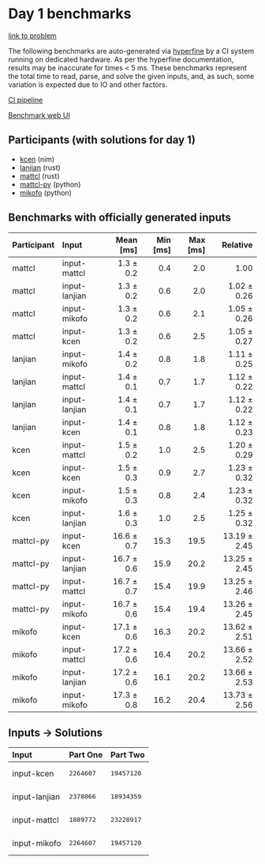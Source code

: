 # Day 1 benchmarks

[link to problem](https://adventofcode.com/2024/day/1)

The following benchmarks are auto-generated via
[hyperfine](https://github.com/sharkdp/hyperfine) by a CI system running on
dedicated hardware. As per the hyperfine documentation, results may be
inaccurate for times < 5 ms. These benchmarks represent the total time to read,
parse, and solve the given inputs, and, as such, some variation is expected due
to IO and other factors.

[CI pipeline](http://ci.papercode.net:8080/teams/main/pipelines/aoc2024)

[Benchmark web UI](https://aoc.ancalagon.black)


## Participants (with solutions for day 1)

- [kcen](https://github.com/kcen/aoc2024) (nim)
- [lanjian](https://github.com/lanjian/aoc-2024) (rust)
- [mattcl](https://github.com/mattcl/aoc2024) (rust)
- [mattcl-py](https://github.com/mattcl/aoc2024-py) (python)
- [mikofo](https://github.com/mikofo/aoc2024) (python)


## Benchmarks with officially generated inputs

| Participant | Input | Mean [ms] | Min [ms] | Max [ms] | Relative |
|:---|:---|---:|---:|---:|---:|
| mattcl | input-mattcl | 1.3 ± 0.2 | 0.4 | 2.0 | 1.00 |
| mattcl | input-lanjian | 1.3 ± 0.2 | 0.6 | 2.0 | 1.02 ± 0.26 |
| mattcl | input-mikofo | 1.3 ± 0.2 | 0.6 | 2.1 | 1.05 ± 0.26 |
| mattcl | input-kcen | 1.3 ± 0.2 | 0.6 | 2.5 | 1.05 ± 0.27 |
| lanjian | input-mikofo | 1.4 ± 0.2 | 0.8 | 1.8 | 1.11 ± 0.25 |
| lanjian | input-mattcl | 1.4 ± 0.1 | 0.7 | 1.7 | 1.12 ± 0.22 |
| lanjian | input-lanjian | 1.4 ± 0.1 | 0.7 | 1.7 | 1.12 ± 0.22 |
| lanjian | input-kcen | 1.4 ± 0.1 | 0.8 | 1.8 | 1.12 ± 0.23 |
| kcen | input-mattcl | 1.5 ± 0.2 | 1.0 | 2.5 | 1.20 ± 0.29 |
| kcen | input-kcen | 1.5 ± 0.3 | 0.9 | 2.7 | 1.23 ± 0.32 |
| kcen | input-mikofo | 1.5 ± 0.3 | 0.8 | 2.4 | 1.23 ± 0.32 |
| kcen | input-lanjian | 1.6 ± 0.3 | 1.0 | 2.5 | 1.25 ± 0.32 |
| mattcl-py | input-kcen | 16.6 ± 0.7 | 15.3 | 19.5 | 13.19 ± 2.45 |
| mattcl-py | input-lanjian | 16.7 ± 0.6 | 15.9 | 20.2 | 13.25 ± 2.45 |
| mattcl-py | input-mattcl | 16.7 ± 0.7 | 15.4 | 19.9 | 13.25 ± 2.46 |
| mattcl-py | input-mikofo | 16.7 ± 0.6 | 15.4 | 19.4 | 13.26 ± 2.45 |
| mikofo | input-kcen | 17.1 ± 0.6 | 16.3 | 20.2 | 13.62 ± 2.51 |
| mikofo | input-mattcl | 17.2 ± 0.6 | 16.4 | 20.2 | 13.66 ± 2.52 |
| mikofo | input-lanjian | 17.2 ± 0.6 | 16.1 | 20.2 | 13.66 ± 2.53 |
| mikofo | input-mikofo | 17.3 ± 0.8 | 16.2 | 20.4 | 13.73 ± 2.56 |


## Inputs -> Solutions

| Input | Part One | Part Two |
|:---|:---|:---|
|input-kcen|<pre>2264607</pre>|<pre>19457120</pre>|
|input-lanjian|<pre>2378066</pre>|<pre>18934359</pre>|
|input-mattcl|<pre>1889772</pre>|<pre>23228917</pre>|
|input-mikofo|<pre>2264607</pre>|<pre>19457120</pre>|